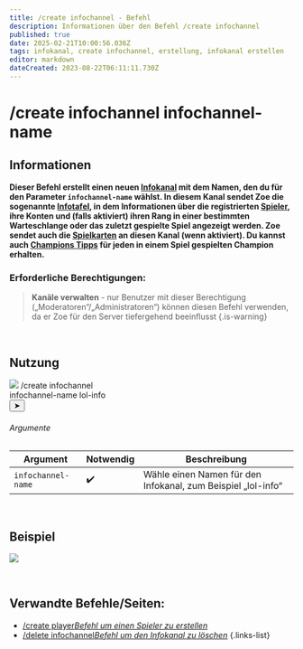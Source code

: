 ```yaml
---
title: /create infochannel - Befehl
description: Informationen über den Befehl /create infochannel
published: true
date: 2025-02-21T10:00:56.036Z
tags: infokanal, create infochannel, erstellung, infokanal erstellen
editor: markdown
dateCreated: 2023-08-22T06:11:11.730Z
---
```


# /create infochannel infochannel-name
## Informationen
**Dieser Befehl erstellt einen neuen [Infokanal](/de/features/infochannel) mit dem Namen, den du für den Parameter `infochannel-name` wählst. In diesem Kanal sendet Zoe die sogenannte [Infotafel](/de/features/infochannel), in dem Informationen über die registrierten [Spieler](/de/terms/player), ihre Konten und (falls aktiviert) ihren Rang in einer bestimmten Warteschlange oder das zuletzt gespielte Spiel angezeigt werden. Zoe sendet auch die [Spielkarten](/de/features/gamecards) an diesen Kanal (wenn aktiviert). Du kannst auch [Champions Tipps](/de/features/champion-analysis) für jeden in einem Spiel gespielten Champion erhalten.**
<br>

### Erforderliche Berechtigungen:
>**Kanäle verwalten** - nur Benutzer mit dieser Berechtigung („Moderatoren“/„Administratoren“) können diesen Befehl verwenden, da er Zoe für den Server tiefergehend beeinflusst {.is-warning}

<br>

## Nutzung
<div class="discord-preview">
    <div class="dcp-chatbar">
        <img src="/zoe_logo.png" class="dcp-avatar">
        <span class="dcp-command">/create infochannel</span>
        <div class="dcp-args">
            <div class="dcp-arg">
                <span class="dcp-arg-label">infochannel-name</span>
                <span class="dcp-arg-value">lol-info</span>
            </div>
        </div>
        <button class="dcp-send-btn">&#10148;</button> 
    </div>
</div>

###### Argumente
| Argument | Notwendig | Beschreibung |
|----------|----------|-------------|
| `infochannel-name` | :heavy_check_mark: | Wähle einen Namen für den Infokanal, zum Beispiel „lol-info“ |
<br>
 
## Beispiel
![](/img/features/infopanel.jpg)

<br>
 
## Verwandte Befehle/Seiten:
-   [/create player*Befehl um einen Spieler zu erstellen*](/de/commands/player/create)
-   [/delete infochannel*Befehl um den Infokanal zu löschen*](/de/commands/infochannel/delete)
{.links-list}
